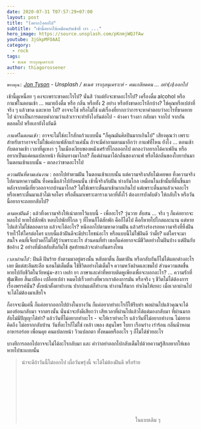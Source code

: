 ```yaml
---
date: 2020-07-31 T07:57:29+07:00
layout: post
title: "(อยาก)ออกไป"
subtitle: "เช้านี้อยากให้เหมือนกับเช้าที่ เรา ..."
hero_image: https://source.unsplash.com/pKnmjWQJfAw
youtube: 3jGkpMFOAAI
category:
  - rock
tags:
  - ธเนศ วรากุลนุเคราะห์
author: thiagorossener
---
```

`ขอบคุณ:` *[Jon Tyson](https://unsplash.com/@jontyson) - Unsplash / ธเนศ วรากุลนุเคราะห์ - คนเกลียดคน ... อย่า(ก)ออกไป*

เช้านี้ดูเหนื่อย ๆ คงจะเพราะขาดอะไรไป? นั่นสิ ว่าแต่ยังจะขาดอะไรไป? เครื่องดื่ม alcohol หรือ กาแฟในตอนเช้า ... หมายถึงดื่ม หรือ กลิ่น หรือทั้ง 2 อย่าง หรือยังขาดอะไรอีกบ้าง? ใช่คุณหรือเปล่าที่จริง ๆ แล้วขาด และหาย ไป? อาจจะใช่ หรือไม่ใช่ แต่เรื่องที่ยากกว่าการจะหาคำตอบว่าอะไรที่ขาดหายไป น่าจะเป็นการตอบคำถามว่าแล้วเราจะทำยังไงกันต่อไป - ค้างคา ร้างลา กลับมา จากไป จากกัน ตลอดไป หรือเอายังไงกันดี

*กาแฟในตอนเช้า* : อาจจะไม่ใช่อะไรสักแก้วแบบนั้น "ก็คุณมันศิลปินมากเกินไป" เสียงคุณว่า เพราะสำหรับเราอาจจะไม่ใช่แค่กาแฟสักแก้วแค่นั้น ถ้าจะมีคำถามตามมาอีกว่า กาแฟที่ไหน ยังไง ... ตอนเช้ากับตลาดเช้า เวลาที่ดูเหงา ๆ ในเมืองเงียบของหนังเศร้าที่ไกลออกไป ตกลงว่าอยากได้คาเฟอีน หรืออยากเป็นแค่คนแปลกหน้า ที่เดินทางมาไกล? ก็แค่ผ่านมาได้กลิ่นของกาแฟ หรือได้กลิ่นของใบยาปนมา ในตอนเช้าแบบนั้น - ตกลงว่าขาดอะไรไป

*ความฝันที่ตามเล่นงาน* : ออกไปทำตามฝัน ในตอนเช้าแบบนั้น แต่ความจริงกลับไม่เคยพอ ทิ้งความจริงไปตามหาความฝัน ทิ้งคนนี้แล้วไปกับคนนั้น เช้านี้จริงกับฝัน ห่างกันไกล เหมือนในเช้านั้นที่ตื่นขึ้นมาหลังจากหนีเที่ยวออกจากบ้านมาไกล? ไม่ใช่เพราะตื่นมาเช้ามากเกินไป แต่เพราะตื่นมาแล้วเจออะไร หรือเพราะตื่นมาแล้วไม่เจอใคร หรือตื่นมาเพราะตารางเวลาที่ตั้งไว้ ต้องการบังคับตัว ให้กลับใจ หรือวันนี้อยากจะถอยกลับไป?

*ตามหาฝันดี* : แล้วทิ้งความจริงให้เน่าตายไว้แบบนี้ - เพื่ออะไร? วุ่นวาย สับสน ... จริง ๆ ก็แค่อยากจะหลบไป หายไปสักพัก หลบไปพักที่ไกล ๆ ที่ไหนก็ได้สักพัก คือก็ได้ไป คือก็หายไปไกลและนาน แต่หายไปแล้วไม่ใช่ตลอดกาล แล้วจะได้อะไร? หนีออกไปตามหาความฝัน แล้วสร้างร่องรอยความจริงที่ทิ้งฝันร้ายไว้ให้ใครต่อใคร แบบนี้แล้วฝันดีจะมีประโยชน์อะไร หรือแบบนี้ไม่ใช่ฝันดี ว่ามั๊ย? แต่ใครจะมาสนใจ คนที่เจ็บปวดก็ไม่ได้รู้ว่าเพราะอะไร ส่วนคนที่ทำ เธอก็แค่อยากจะมีชีวิตอย่างในฝันบ้าง แต่ฝันกับข้ออ้าง 2 อย่างที่มักสลับสับกันใช้ สุดท้ายแล้วจะต่างกันตรงไหน

*เวลาผ่านไป* : ฝันดี ฝันร้าย ยังตามมาอยู่ตรงนั้น หลับตาตื่น ลืมตาฝัน หรือกลับกันก็ไม่ได้แตกต่างอะไรเลย มีแต่สะลึมสะลือ นอนไม่เต็มตื่น ใช้ชีวิตอย่างไม่เต็มใจ ความหวังฝาดและขมไป ส่วนความสดชื่นหายไปกับชีวิตในวัยหนุ่ม-สาว เหล้า ยา ภาษาและคำที่หยาบติดหูเพียงเพื่อจะบอกอะไร? ... ความรักที่ฟุ่มเฟือย สิ้นเปลือง เปลือยเปล่า หมดไปเร็วอย่างที่พวกเราต้องการมัน หรือจริง ๆ ชีวิตไม่ได้ต้องการเรื่องพรรค์นั้น? ตั้งหน้าตั้งตาทำงาน ปากบ่นแต่ก็ทำงาน ทำงานให้มาก ทำเงินให้เยอะ เมื่อเวลาผ่านไปจะได้ไม่ต้องมาเสียใจ

ก็อาจจะมีแค่นี้ ก็แค่อยากออกไปบ้างในบางวัน ก็แค่อยากทำอะไรก็ให้รีบทำ พอผ่านไปแล้วคุณจะได้มองย้อนกลับมา จากตรงนั้น นั่นน่าจะยังดีเสียกว่า เสียเวลาที่ผ่านไปแล้วได้แต่มองกลับมา ที่ผ่านมากลับไม่มีปัญญาได้ทำ? แล้ววันที่ไม่อยากทำอะไร - จะให้เราทำอะไร แล้ววันที่ไม่อยากทำงาน ไม่อยากคิดถึง ไม่อยากกลับบ้าน วันที่อะไรก็ไม่ใช่ เหล้า เพลง สมุนไพร ใบยา เรือนร่าง เร่าร้อน กลิ่นน้ำหอม อาหารอร่อย เพื่อนคุย คนแปลกหน้า วิวแปลกตา ทั้งหมดหรืออะไร ๆ ก็ไม่ได้ช่วยอะไร

บางทีการออกไปอาจจะไม่ได้อะไรกลับมา และ คำว่าอย่าออกไปกลับเต็มไปด้วยความรู้สึกอยากให้เธอหายไปซะแบบนั้น

> น่าจะดีถ้าวันนี้ไม่ออกไป เผื่อวันพรุ่งนี้ จะได้ไม่ต้องฝันดี หรือร้าย <svg class="love"><use xlink:href="#icon-heart"></use></svg> ในแบบเดิม ๆ
